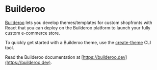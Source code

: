 # Builderoo

[Builderoo](https://builderoo.com) lets you develop themes/templates for custom shopfronts with React that you can
deploy on the Builderoo platform to launch your fully custom e-commerce store.

To quickly get started with a Builderoo theme, use the [create-theme](https://www.npmjs.com/package/create-theme) CLI tool.

Read the Builderoo documentation at [https://builderoo.dev](https://builderoo.dev).
